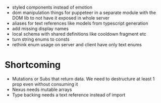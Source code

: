 * styled components instead of emotion
* dom manipulation things for puppeteer in a separate module with
 the DOM lib to not have it exposed in whole server
* aliases for text references like models from typescript generation
* add missing display names
* local schema with shared definitions like cooldown fragment etc
* turn string enums to consts
* rethink enum usage on server and client have only text enums

# Shortcoming
* Mutations or Subs that return data. We need to destructure at least 1 prop even without consuming it
* Nexus needs mutable arrays
* Type backing needs a text reference instead of import
